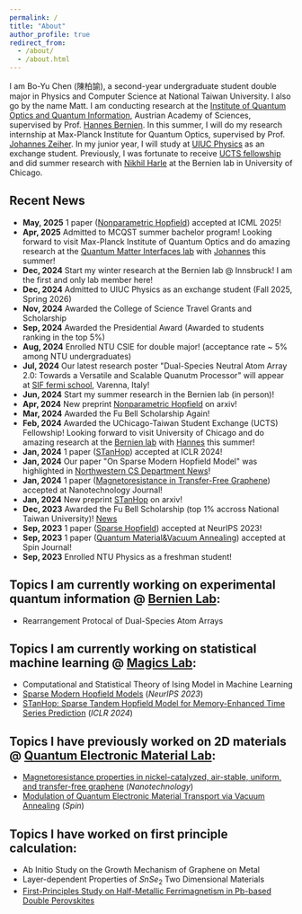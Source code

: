 ```yaml
---
permalink: /
title: "About"
author_profile: true
redirect_from:
  - /about/
  - /about.html
---
```


I am Bo-Yu Chen (陳柏諭), a second-year undergraduate student double major in Physics and Computer Science at National Taiwan University. I also go by the name Matt. I am conducting research at the [Institute of Quantum Optics and Quantum Information](https://iqoqi.at/en/), Austrian Academy of Sciences, supervised by Prof. [Hannes Bernien](https://bernienlab.com/team/staff/hannes-bernien).
In this summer, I will do my research internship at Max-Planck Institute for Quantum Optics, supervised by Prof. [Johannes Zeiher](https://www.mpq.mpg.de/person/107196/6707561). In my junior year, I will study at [UIUC Physics](https://physics.illinois.edu/) as an exchange student.
Previously, I was fortunate to receive [UCTS fellowship](https://ultracold.uchicago.edu/taiwan/2024fellows) and did summer research with [Nikhil Harle](https://www.linkedin.com/in/nikhil-harle-9b8a2520b/) at the Bernien lab in University of Chicago.

## Recent News
* **May, 2025** 1 paper ([Nonparametric Hopfield](https://arxiv.org/abs/2404.03900)) accepted at ICML 2025!
* **Apr, 2025** Admitted to MCQST summer bachelor program! Looking forward to visit Max-Planck Institute of Quantum Optics and do amazing research at the [Quantum Matter Interfaces lab](https://www.mpq.mpg.de/6707561/zeiher) with [Johannes](https://www.mpq.mpg.de/person/107196/6707561) this summer!
* **Dec, 2024** Start my winter research at the Bernien lab @ Innsbruck! I am the first and only lab member here!
* **Dec, 2024** Admitted to UIUC Physics as an exchange student (Fall 2025, Spring 2026)
* **Nov, 2024** Awarded the College of Science Travel Grants and Scholarship
* **Sep, 2024** Awarded the Presidential Award (Awarded to students ranking in the top 5%)
* **Aug, 2024** Enrolled NTU CSIE for double major! (acceptance rate ~ 5% among NTU undergraduates)
* **Jul, 2024** Our latest research poster "Dual-Species Neutral Atom Array 2.0: Towards a Versatile and Scalable Quanutm Processor" will appear at [SIF fermi school](https://sites.google.com/unifi.it/varenna2024atoms/home), Varenna, Italy!
* **Jun, 2024** Start my summer research in the Bernien lab (in person)!
* **Apr, 2024** New preprint [Nonparametric Hopfield](https://arxiv.org/pdf/2404.03900.pdf) on arxiv!
* **Mar, 2024** Awarded the Fu Bell Scholarship Again!
* **Feb, 2024** Awarded the UChicago-Taiwan Student Exchange (UCTS) Fellowship! Looking forward to visit University of Chicago and do amazing research at the [Bernien lab](http://www.bernienlab.com/)  with [Hannes](https://pme.uchicago.edu/faculty/hannes-bernien) this summer!
* **Jan, 2024** 1 paper ([STanHop](https://openreview.net/forum?id=6iwg437CZs&referrer=%5BAuthor%20Console%5D(%2Fgroup%3Fid%3DICLR.cc%2F2024%2FConference%2FAuthors%23your-submissions))) accepted at ICLR 2024!
* **Jan, 2024** Our paper "On Sparse Modern Hopfield Model" was highlighted in [Northwestern CS Department News](https://www.mccormick.northwestern.edu/computer-science/news-events/news/articles/2023/strong-northwestern-cs-presence-at-the-2023-neurips-conference.html)!
* **Jan, 2024** 1 paper ([Magnetoresistance in Transfer-Free Graphene](https://iopscience.iop.org/article/10.1088/1361-6528/ad2381/meta)) accepted at Nanotechnology Journal!
* **Jan, 2024** New preprint [STanHop](https://arxiv.org/abs/2312.17346) on arxiv!
* **Dec, 2023** Awarded the Fu Bell Scholarship (top 1% accross National Taiwan University)! [News](https://sec.ntu.edu.tw/epaper/article.asp?num=1590&sn=23971)
* **Sep, 2023** 1 paper ([Sparse Hopfield](https://arxiv.org/abs/2309.12673)) accepted at NeurIPS 2023!
* **Sep, 2023** 1 paper ([Quantum Material&Vacuum Annealing](https://www.worldscientific.com/doi/10.1142/S2010324723400234)) accepted at Spin Journal!
* **Sep, 2023** Enrolled NTU Physics as a freshman student!

## Topics I am currently working on experimental quantum information @ [Bernien Lab](http://www.bernienlab.com/):
* Rearrangement Protocal of Dual-Species Atom Arrays

## Topics I am currently working on statistical machine learning @ [Magics Lab](https://magics.cs.northwestern.edu/papers.html):
* Computational and Statistical Theory of Ising Model in Machine Learning
* <a href="https://arxiv.org/abs/2309.12673" target="_blank">Sparse Modern Hopfield Models</a> (*NeurIPS 2023*)
* <a href="https://arxiv.org/abs/2312.17346" target="_blank">STanHop: Sparse Tandem Hopfield Model for Memory-Enhanced Time Series Prediction</a> (*ICLR 2024*)

## Topics I have previously worked on 2D materials @ [Quantum Electronic Material Lab](https://cyellab453.wixsite.com/mysite):
* <a href="https://iopscience.iop.org/article/10.1088/1361-6528/ad2381/meta" target="_blank">Magnetoresistance properties in nickel-catalyzed, air-stable, uniform, and transfer-free graphene</a> (*Nanotechnology*)
* <a href="https://www.worldscientific.com/doi/10.1142/S2010324723400234" target="_blank">Modulation of Quantum Electronic Material Transport via Vacuum Annealing</a> (*Spin*)

## Topics I have worked on first principle calculation:
* Ab Initio Study on the Growth Mechanism of Graphene on Metal
* Layer-dependent Properties of $SnSe_2$ Two Dimensional Materials
* <a href=" https://www.mdpi.com/1996-1944/15/9/3311" target="_blank">First-Principles Study on Half-Metallic Ferrimagnetism in Pb-based Double Perovskites</a>

